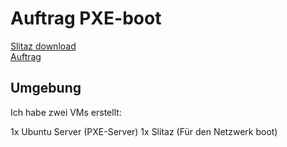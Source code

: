 # Auftrag PXE-boot
[Slitaz download](https://slitaz.org/en/get/#rolling)  
[Auftrag](https://olat.bbw.ch/auth/2%3A1%3A32071223651%3A3%3A0%3Aserv%3Ax%3A_csrf%3A8999ead8-3a00-41fa-aa9a-965b65a19c84/DHCP%20PXE/pxe-boot_slitaz.pdf)

## Umgebung

Ich habe zwei VMs erstellt:

1x Ubuntu Server (PXE-Server)
1x Slitaz (Für den Netzwerk boot)